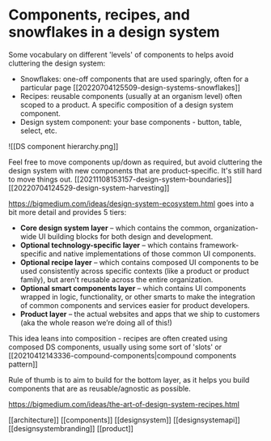 # Components, recipes, and snowflakes in a design system

Some vocabulary on different 'levels' of components to helps avoid cluttering the design system:
- Snowflakes: one-off components that are used sparingly, often for a particular page [[20220704125509-design-systems-snowflakes]]
- Recipes: reusable components (usually at an organism level) often scoped to a product. A specific composition of a design system component.
- Design system component: your base components - button, table, select, etc.

![[DS component hierarchy.png]]

Feel free to move components up/down as required, but avoid cluttering the design system with new components that are product-specific. It's still hard to move things out. [[20211108153157-design-system-boundaries]]
[[20220704124529-design-system-harvesting]]

https://bigmedium.com/ideas/design-system-ecosystem.html goes into a bit more detail and provides 5 tiers:
- **Core design system layer** – which contains the common, organization-wide UI building blocks for both design and development.
- **Optional technology-specific layer** – which contains framework-specific and native implementations of those common UI components.
- **Optional recipe layer** – which contains composed UI components to be used consistently across specific contexts (like a product or product family), but aren’t reusable across the entire organization.
- **Optional smart components layer** – which contains UI components wrapped in logic, functionality, or other smarts to make the integration of common components and services easier for product developers.
- **Product layer** – the actual websites and apps that we ship to customers (aka the whole reason we’re doing all of this!)

This idea leans into composition - recipes are often created using composed DS components, usually using some sort of 'slots' or [[20210412143336-compound-components|compound components pattern]]

Rule of thumb is to aim to build for the bottom layer, as it helps you build components that are as reusable/agnostic as possible.

https://bigmedium.com/ideas/the-art-of-design-system-recipes.html

[[architecture]]
[[components]]
[[designsystem]]
[[designsystemapi]]
[[designsystembranding]]
[[product]]